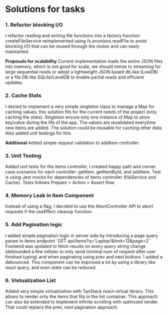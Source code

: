 # Solutions for tasks

### 1. Refactor blocking I/O

I refactor reading and writing file functions into a factory function createFileService reimplemented using fs.promises.readFile to avoid blocking I/O that can be reused through the routes and can easly maintained.

**Proposals for scalability**
Current implementation loads the entire JSON files into memory, which is not good for scale, we should mmoe to streaming for large sequential reads or adopt a lightweight JSON based db like (LowDB) or a file DB like SQLite/LevelDB to enable partial reads and efficient updates.

### 2. Cache Stats

I decied to implement a very simple singleton class to manage a Map for caching values, this solution fits for the current needs of the project (only caching the stats). Singleton ensure only one instance of Map to store key/value during the life of the app. The values are revalidated everytime new items are added. The solution could be reusable for caching other data. Also added unit testings for this.

**Additional**
Added simple request validation to addItem controller.

### 3. Unit Testing

Added unit tests for the items controller, I created happy path and corner case scenarios for each controller: getItem, getItemById, and addItem. Test is using Jest mocks for dependencies of items controller (fileService and Cache). Tests follows Prepare > Action > Assert flow.

### 4. Memory Leak in Item Component

Instead of using a flag, I decided to use the AbortController API to abort requests if the useEffect cleanup function.

### 5. Add Pagination logic

I added simple pagination logic in server side by introducing a page query param in items endpoint `GET api/items?q='Laptop'&limit=12&page=2``
Frontend was updated to fetch results on every query string change (debounded a few milisec to only send minimal num of request after user finished typing) and when paginating using prev and next buttons. I added a debounced. This component can be improved a lot by using a library like react query, and even state can be reduced.

### 6. Vistualization List

Added very simple virtualization with TanStack react-virtual library. This allows to render only the items that fits in the list container. This approach can also be extended to implement
infinite scrolling with optimized render. That could replace the prev, next pagination approach.
